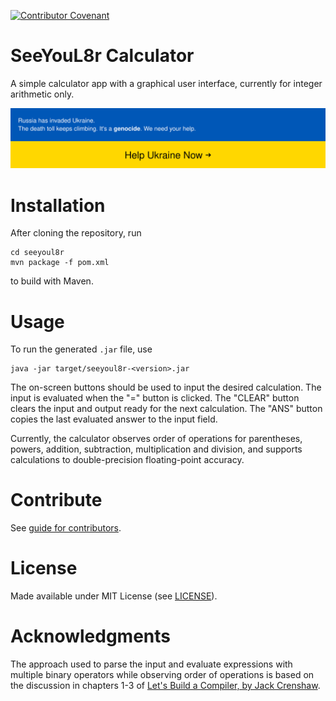 [![Contributor Covenant](https://img.shields.io/badge/Contributor%20Covenant-2.1-4baaaa.svg)](CODE_OF_CONDUCT.md)

# SeeYouL8r Calculator

A simple calculator app with a graphical user interface, currently for integer arithmetic only.

[![Stand With Ukraine](https://raw.githubusercontent.com/vshymanskyy/StandWithUkraine/main/banner2-direct.svg)](https://stand-with-ukraine.pp.ua)

# Installation

After cloning the repository, run
```
cd seeyoul8r
mvn package -f pom.xml
```
to build with Maven.

# Usage

To run the generated `.jar` file, use
```
java -jar target/seeyoul8r-<version>.jar
```
The on-screen buttons should be used to input the desired calculation. The input is evaluated when the "=" button is clicked. The "CLEAR" button clears the input and output ready for the next calculation. The "ANS" button copies the last evaluated answer to the input field.

Currently, the calculator observes order of operations for parentheses, powers, addition, subtraction, multiplication and division, and supports calculations to double-precision floating-point accuracy.


# Contribute

See [guide for contributors](CONTRIBUTING).

# License

Made available under MIT License (see [LICENSE](LICENSE)).

# Acknowledgments

The approach used to parse the input and evaluate expressions with multiple binary operators while observing order of operations is based on the discussion in chapters 1-3 of [Let's Build a Compiler, by Jack Crenshaw](https://compilers.iecc.com/crenshaw/).

